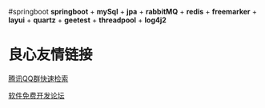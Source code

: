 #springboot
**springboot** + **mySql** + **jpa** + **rabbitMQ** + **redis** + **freemarker** + **layui** + **quartz** + **geetest** + **threadpool** + **log4j2**



 # 良心友情链接

[腾讯QQ群快速检索](http://u.720life.cn/s/8cf73f7c)

[软件免费开发论坛](http://u.720life.cn/s/bbb01dc0)